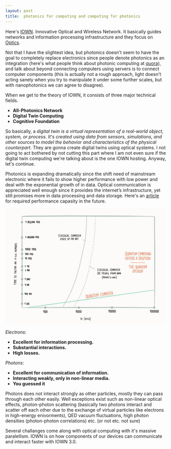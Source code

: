```yaml
---
layout: post
title:  photonics for computing and computing for photonics
---
```


Here's [IOWN][iown]. Innovative Optical and Wireless Network. It basically guides networks and information processing infrastructure and they focus on [Optics][optics].

Not that I have the slightest idea, but photonics doesn't seem to have the goal to completely replace electronics since people denote photonics as an integration (here's what people think about photonic computing at [quora][quora]), and talk about beyond connecting computers using servers is to connect computer components (this is actually not a rough approach, light doesn't acting sanely when you try to manipulate it under some further scales, but with nanophotonics we can agree to disagree).

When we get to the theory of IOWN, it consists of three major technical fields.

* __All-Photonics Network__
* __Digital Twin Computing__
* __Cognitive Foundation__

So basically, a *digital twin is a virtual representation of a real-world object, system, or process. It's created using data from sensors, simulations, and other sources to model the behavior and characteristics of the physical counterpart*. They are gonna create digital twins using optical systems. I not going to act bothered by not cutting this part where I am not even sure if the digital twin computing we're talking about is the one IOWN hosting. Anyway, let's continue. 


Photonics is expanding dramatically since the shift need of mainstream electronic where it fails to show higher performance with low power and deal with the exponential growth of in data. Optical communication is appreciated well enough since it provides the internet’s infrastructure, yet still promises more in data processing and data storage. Here's an [article][article] for required performance capasity in the future.

![pic](/images/howfastitgot.jpg)

*Electrons*:                                  

* __Excellent for information processing.__
* __Substantial interactions.__
* __High losses.__							   

*Photons*:

* __Excellent for communication of information.__
* __Interacting weakly, only in non-linear media.__
* __You guessed it__

Photons does not interact strongly as other particles, mostly they can pass through each other easily. Well exceptions exist such as non-linear optical effects, photon-photon scattering (basically two photons interact and scatter off each other due to the exchange of virtual particles like electrons in high-energy enivorments), QED vacuum fluctuations, high photon densities (photon-photon correlations) etc. (or not etc. not sure)




Several challanges come along with optical computing with it's massive paralellism.
IOWN is on how components of our devices can communicate and interact faster with IOWN 3.0.






[article]: https://www.researchgate.net/publication/213888861_The_Future_of_High_Performance_Computers_in_Science_and_Engineering
[quora]: https://www.quora.com/Can-photonics-replace-electronics#:~:text=Will%20photonic%20computing%20make%20electronics,used%20for%20computation%20and%20memory.
[optics]: https://en.wikipedia.org/wiki/Optics
[iown]: https://www.rd.ntt/e/iown/